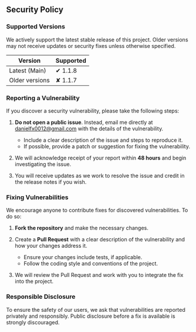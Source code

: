 ## Security Policy

### Supported Versions

We actively support the latest stable release of this project. Older versions may not receive updates or security fixes unless otherwise specified.

| Version        | Supported          |
|----------------|--------------------|
| Latest (Main)  | ✔   1.1.8           |
| Older versions | ✘      1.1.7        |

### Reporting a Vulnerability

If you discover a security vulnerability, please take the following steps:

1. **Do not open a public issue**. Instead, email me directly at [danielfx0012@gmail.com](mailto:danielfx0012@gmail.com) with the details of the vulnerability.
   - Include a clear description of the issue and steps to reproduce it.
   - If possible, provide a patch or suggestion for fixing the vulnerability.

2. We will acknowledge receipt of your report within **48 hours** and begin investigating the issue.

3. You will receive updates as we work to resolve the issue and credit in the release notes if you wish.

### Fixing Vulnerabilities

We encourage anyone to contribute fixes for discovered vulnerabilities. To do so:

1. **Fork the repository** and make the necessary changes.
2. Create a **Pull Request** with a clear description of the vulnerability and how your changes address it.
   - Ensure your changes include tests, if applicable.
   - Follow the coding style and conventions of the project.

3. We will review the Pull Request and work with you to integrate the fix into the project.

### Responsible Disclosure

To ensure the safety of our users, we ask that vulnerabilities are reported privately and responsibly. Public disclosure before a fix is available is strongly discouraged.

